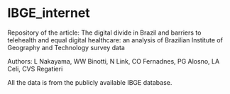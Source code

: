 # IBGE_internet


Repository of the article: The digital divide in Brazil and barriers to telehealth and equal digital healthcare: an analysis of Brazilian Institute of Geography and Technology survey data

Authors: L Nakayama, WW Binotti, N Link, CO Fernadnes, PG Alosno, LA Celi, CVS Regatieri


All the data is from the publicly available IBGE database.
